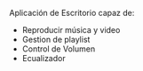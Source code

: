 Aplicación de Escritorio capaz de:
- Reproducir música y video
- Gestion de playlist
- Control de Volumen
- Ecualizador
